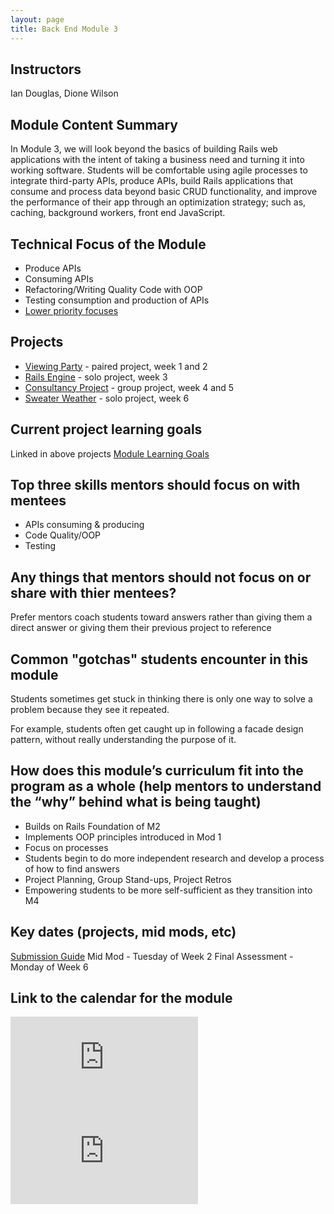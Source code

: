 ```yaml
---
layout: page
title: Back End Module 3
---
```


## Instructors

Ian Douglas, Dione Wilson

## Module Content Summary

In Module 3, we will look beyond the basics of building Rails web applications with the intent of taking a business need and turning it into working software. Students will be comfortable using agile processes to integrate third-party APIs, produce APIs, build Rails applications that consume and process data beyond basic CRUD functionality, and improve the performance of their app through an optimization strategy; such as, caching, background workers, front end JavaScript.

## Technical Focus of the Module

* Produce APIs
* Consuming APIs
* Refactoring/Writing Quality Code with OOP
* Testing consumption and production of APIs
* [Lower priority focuses](https://backend.turing.io/module3/misc/learning_goals)

## Projects

* [Viewing Party](https://backend.turing.edu/module2/projects/viewing_party/index) - paired project, week 1 and 2
* [Rails Engine](https://backend.turing.edu/module2/projects/rails_engine) - solo project, week 3
* [Consultancy Project](https://backend.turing.edu/module2/projects/consultancy) - group project, week 4 and 5
* [Sweater Weather](https://backend.turing.edu/module2/projects/sweater_weather) - solo project, week 6

## Current project learning goals

Linked in above projects
[Module Learning Goals](https://backend.turing.io/module3/misc/learning_goals)


## Top three skills mentors should focus on with mentees

* APIs consuming & producing
* Code Quality/OOP
* Testing

## Any things that mentors should __not__ focus on or share with thier mentees?

Prefer mentors coach students toward answers rather than giving them a direct answer or giving them their previous project to reference

## Common "gotchas" students encounter in this module

Students sometimes get stuck in thinking there is only one way to solve a problem because they see it repeated.

For example, students often get caught up in following a facade design pattern, without really understanding the purpose of it.

## How does this module’s curriculum fit into the program as a whole __(help mentors to understand the “why” behind what is being taught)__

* Builds on Rails Foundation of M2
* Implements OOP principles introduced in Mod 1
* Focus on processes
* Students begin to do more independent research and develop a process of how to find answers
* Project Planning, Group Stand-ups, Project Retros
* Empowering students to be more self-sufficient as they transition into M4

## Key dates (projects, mid mods, etc)

[Submission Guide](https://backend.turing.io/module3/misc/submission_guide)
Mid Mod - Tuesday of Week 2
Final Assessment - Monday of Week 6

## Link to the calendar for the module

<section class="module-content" data-module="3">
  <div class="responsive-iframe-container">
    <div class='tablet'>
      <iframe src="https://calendar.google.com/calendar/embed?showTitle=0&amp;showPrint=0&amp;showCalendars=0&amp;mode=AGENDA&amp;height=400&amp;wkst=1&amp;bgcolor=%23FFFFFF&amp;src=casimircreative.com_e9k9b6n7bok174ilmqbfdr0sc4%40group.calendar.google.com&amp;color=%23853104&amp;ctz=America%2FDenver"
        style="border-width:0" frameborder="0" scrolling="no"></iframe>
    </div>
    <div class='desktop'>
      <iframe src="https://calendar.google.com/calendar/embed?showTitle=0&amp;showNav=1&amp;showDate=0&amp;showPrint=0&amp;showTabs=0&amp;showCalendars=0&amp;showTz=0&amp;mode=WEEK&amp;height=400&amp;wkst=1&amp;bgcolor=%23FFFFFF&amp;src=casimircreative.com_e9k9b6n7bok174ilmqbfdr0sc4%40group.calendar.google.com&amp;color=%23853104&amp;ctz=America%2FDenver"
        style="border-width:0" frameborder="0" scrolling="no"></iframe>
    </div>
  </div>
</section>
